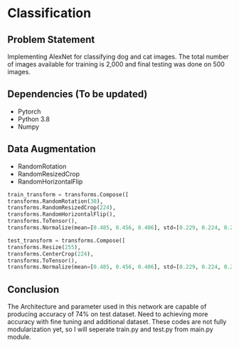 # Classification


## Problem Statement
Implementing AlexNet for classifying dog and cat images.
The total number of images available for training is 2,000 and final testing was done on 500 images.



## Dependencies (To be updated)
- Pytorch
- Python 3.8
- Numpy
## Data Augmentation
- RandomRotation
- RandomResizedCrop
- RandomHorizontalFlip

```python
train_transform = transforms.Compose([
transforms.RandomRotation(30), 
transforms.RandomResizedCrop(224), 
transforms.RandomHorizontalFlip(), 
transforms.ToTensor(), 
transforms.Normalize(mean=[0.485, 0.456, 0.406], std=[0.229, 0.224, 0.225])])

test_transform = transforms.Compose([
transforms.Resize(255), 
transforms.CenterCrop(224), 
transforms.ToTensor(), 
transforms.Normalize(mean=[0.485, 0.456, 0.406], std=[0.229, 0.224, 0.225])])
```


## Conclusion
The Architecture and parameter used in this network are capable of producing accuracy of 74% on test dataset.
Need to achieving more accuracy with fine tuning and additional dataset.
These codes are not fully modularization yet, so I will seperate train.py and test.py from main.py module.
